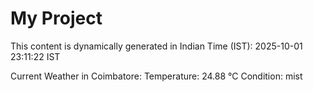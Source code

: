# My Project

This content is dynamically generated in Indian Time (IST): 2025-10-01 23:11:22 IST


Current Weather in Coimbatore:
Temperature: 24.88 °C
Condition: mist
